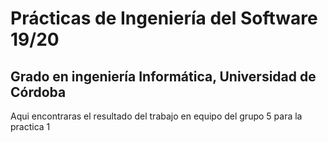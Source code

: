 # Prácticas de Ingeniería del Software 19/20
## Grado en ingeniería Informática, Universidad de Córdoba
Aqui encontraras el resultado del trabajo en equipo del grupo 5 para la
practica 1
